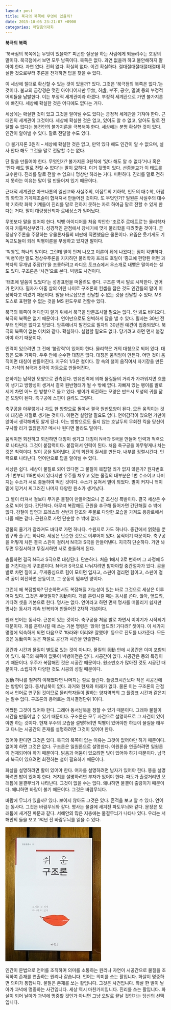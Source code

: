 ```yaml
---
layout: post
title: 북극의 북쪽에 무엇이 있을까?
date: 2015-10-05 23:21:07 +0900
categories: 깨달음의대화
---
```

**북극의 북쪽** 

  


‘북극점의 북쪽에는 무엇이 있을까?’ 피곤한 질문을 하는 사람에게 되돌려주는 호킹의 말이다. 북극점에서 보면 모두 남쪽이다. 북쪽은 없다. 과연 없을까 하고 불안해하지 말아야 한다. 과연 없다. 전혀 없다. 확실히 없다. 이건 확실하다. 절대절대절대절대절대 확실한 것으로부터 추론을 전개하면 답을 찾을 수 있다. 

  


이 세상에 절대로 확신할 수 있는 것이 있을까? 있다. 그것은 ‘북극점의 북쪽은 없다.’는 것이다. 불교의 금강경은 멋진 아이디어지만 무無, 허虛, 부不, 공空, 멸滅 등의 부정적 어휘들을 남발한다. 이는 부정적 세계관이라 하겠다. 부정적 세계관으로 가면 불가지론에 빠진다. 세상에 확실한 것은 어디에도 없다는 거다.

  


세상에는 확실한 것이 있고 그것을 알아낼 수도 있다는 긍정적 세계관을 가져야 한다. 근대인의 세계관이 그것이다. 세상에 확실한 것은 없고, 있어도 알 수 없고, 알아도 말로 전달할 수 없다는 봉건인의 불가지론을 극복해야 한다. 세상에는 분명 확실한 것이 있다. 인간이 알아낼 수 있다. 말로 전달할 수도 있다. 

  


◎ 불가지론 3원칙 – 세상에 확실한 것은 없고, 만약 있다 해도 인간이 알 수 없으며, 설사 안다 해도 그것을 말로 전달할 수는 없다. 

  


단 말을 만들어야 한다. 무엇인가? 불가지론 3원칙에 ‘있다 해도 알 수 없다’거나 혹은 ‘안다 해도 말로 전할 수 없다’는 말이 묘하다. 이거 뒷맛이 있다. 선종불교가 이 태도를 고수한다. 진리를 말로 전할 수 없으니 명상만 하라는 거다. 미련하다. 진리를 말로 전하지 못하는 이유는 말이 덜 만들어져 있기 때문이다. 

  


근대적 세계관은 아크나톤의 일신교와 사실주의, 이집트의 기하학, 인도의 대수학, 아랍의 화학과 기계제조술이 합쳐져서 만들어진 것이다. 또 무엇인가? 일원론 사실주의 대수학 기하학 화학 기계들이 진리를 말로 전하지 못하는 자로 하여금 말로 전할 수 있게 한다는 거다. 말이 대량생산되자 르네상스가 일어났다.

  


무엇보다 말을 얻어야 한다. 빅뱅 아이디어를 처음 착안한 ‘조르주 르메트르’는 물리학자이자 카톨릭신부였다. 성경적인 관점에서 창세기에 맞게 물리학을 때려맞춘 것이다. 곧 정상우주론을 주장하는 유물론자들의 비판에 직면했음은 물론이다. 요즘은 웃기게도 기독교도들이 되레 빅뱅이론을 부정하고 있지만 말이다. 

  


‘빅뱅’도 하나의 말이다. 그런데 말이 먼저 나오고 이론이 뒤에 나왔다는 점이 각별하다. ‘빅뱅’이란 말도 정상우주론을 지지하던 물리학자 프레드 호일이 ‘종교에 편향된 어떤 과학자의 무개념 주장(?)’을 조롱하려고 라디오 토크쇼에서 우스개로 내뱉은 말이라는 설도 있다. 구조론은 ‘사건’으로 본다. 빅뱅도 사건이다. 

  


‘태초에 말씀이 있었다’는 성경표현을 떠올려도 좋다. 구조론 역시 말로 시작한다. 언어가 먼저다. 필자가 아홉 살의 어린 나이로 구조론의 컨셉을 잡은 것도 인간들의 말이 이상하다고 여겼기 때문이다. 말을 바로잡으면 전달할 수 없는 것을 전달할 수 있다. MS 도스로 표현할 수 없는 것을 MS 윈도우로 전할수 있다. 

  


북극의 북쪽이 어디인지 알기 위해서 북극을 방문조사할 필요는 없다. 안 봐도 비디오다. 북극의 북쪽은 없기 때문이다. 언어만으로도 완벽하게 답을 낼 수 있다. 필자는 30년 전부터 인력은 없다고 믿었다. 암흑에너지 발견으로 필자의 30년전 예견이 입증되었다. 북극의 북쪽이 없는 이치와 같다. 확실하다. 실험할 필요도 없다. 당기려고 하면 먼저 붙잡아야 하기 때문이다. 

  


인력이 있으려면 그 전에 ‘붙잡력’이 있어야 한다. 물리학은 거의 대칭으로 되어 있다. 대칭은 모두 가짜다. 우주 안에 순수한 대칭은 없다. 대칭은 움직임이 만든다. 어떤 것이 움직이면 대칭이 만들어진다. 지구의 1/3은 철이다. 땅 속의 철이 움직여서 자기장을 만든다. 자석의 N극과 S극이 자동으로 만들어진다. 

  


은하계는 납작한 모양으로 관측된다. 만유인력에 의해 물질들의 거리가 가까워지면 흐름이 생기고 방향성이 생겨서 결국 원반형태가 될 수 밖에 없다. 자빠져 있는 팽이를 발로 세게 차면 어느 한 방향으로 돌고 있다. 팽이가 회전하는 모양은 반드시 토성의 귀를 닮은 모양이 된다. 축구공에 스핀이 걸려도 그렇다. 

  


축구공을 아무렇게나 차도 한 방향으로 돌아서 결국 원반모양이 된다. 모든 움직이는 것에 대칭은 저절로 생기는 것이다. 이런건 실험할 필요도 없다. 언어감각이 있으면 가만이 앉아서 생각해봐도 알게 된다. 어느 방향으로도 돌지 않는 호날두의 무회전 킥을 당신이 구사할 리가 없잖은가? 메시나 된다면 몰라도 말이다.

  


움직이면 회전하고 회전하면 대칭이 생기고 대칭이 N극과 S극을 만들어 인력과 척력으로 나타난다. 그것이 붙잡력이다. 붙잡혀서 인력이 된다. 처음 축구공을 아무렇게나 차는 것은 척력이다. 발이 공을 밀어낸다. 공의 회전이 질서를 만든다. 내부를 정렬시킨다. 인력으로 나타난다. 언어만으로 답을 알아낼 수 있다.

  


세상은 쉽다. 세상이 물질로 되어 있다면 그 물질이 복잡할 리가 없지 않은가? 원자번호가 1번부터 118번까지 있다지만 우주를 채우고 있는 물질의 대부분은 1번 수소이고 나머지는 수소가 서로 충돌하여 떡진 것이다. 수소가 뭉쳐서 별이 되었다. 별이 커지니 핵이 밑에 낑겨서 찌그러진 나머지 다양한 원소가 생겨났다. 

  


그 별이 터져서 철보다 무거운 물질이 만들어졌으니 곧 초신성 폭발이다. 결국 세상은 수소로 되어 있다. 간단하다. 아무리 복잡해도 근원을 추구해 들어가면 간단해질 수 밖에 없다. 강철이 압연과 프레스와 선반과 단조와 주물로 다양한 모습을 가져도 용광로에서 나올 때는 같다. 근원으로 가면 단순할 수 밖에 없다. 

  


강물의 줄기가 갈라져도 바다로 가면 하나다. 수원지로 가도 하나다. 중간에서 얽혔을 뿐 입구와 출구는 하나다. 세상은 단순한 것으로 이루어져 있다. 움직이기 때문이다. 축구공을 어떻게 차든 결국 스핀이 걸려서 N극과 S극을 만들어낸다. 지극히 단순하다. 가만 놔두면 무질서하고 무질서하면 서로 충돌하게 된다.

  


충돌하면 결국 N극과 S극으로 대칭된다. 단순하다. 처음 1에서 2로 변하며 그 과정에 5를 거친다는게 구조론이다. N극과 S극으로 나눠지려면 밟아야할 중간절차가 있다. 공을 발로 차면 질이고, 무게중심으로 힘이 모이면 입자고, 스핀이 걸리면 힘이고, 스핀이 걸려 공이 회전하면 운동이고, 그 운동이 멈추면 양이다. 

  


그런데 왜 복잡할까? 단순하면서도 복잡해질 가능성이 있는 바로 그것으로 세상은 이루어져 있다. 그것은 무엇일까? 동動이다. 개를 훈련시킬 때는 동사를 쓴다. 앉아, 엎드려, 기다려 셋을 기본으로 한다. 명사는 없다. 언어라고 하면 먼저 명사를 떠올리기 쉽지만 명사는 동사가 계속 반복되어 만들어진 2차적 개념이다. 

  


원래 언어는 동사다. 근본이 있는 것이다. 축구공을 처음 발로 차면서 이야기가 시작되기 때문이다. 개를 훈련시킬 때 쓰는 기본 명령은 ‘앉아! 엎드려! 기다려!’ 셋이다. 이 세가지 명령에 익숙하게 되면 다음으로 ‘따라와! 이리와! 잘했어!’ 등으로 진도를 나가준다. 모든 것은 동動이며 동은 저절로 공간과 시간을 연출한다.

  


공간과 시간과 물질이 별도로 있는 것이 아니다. 물질의 동動 안에 시공간은 이미 포함되어 있다. 북극의 북쪽이 없듯이 빅뱅이전은 없다. 시공간이 없다. 시공간은 동의 특징이기 때문이다. 우주가 복잡해진 것은 시공간 때문이다. 원소번호가 많아진 것도 시공간 때문이다. 소립자가 다양한 것도 시공의 성질 때문이다.

  


동動 하나를 철저히 이해했다면 나머지는 절로 풀린다. 플랑크시간보다 작은 시공간에는 방향이 없다. 동서남북이 없다. 과거와 현재와 미래가 없다. 물론 이는 구조론의 관점에서 언어로 연구된 것이므로 물리학자들이 말하는 양자역학의 그 플랑크 시간과 같은지는 알수 없다. 구조론의 용어로는 의사결정단위 1이다. 

  


어쨌든 그것이 있어야 한다. 그래야 동서남북을 정할 수 있기 때문이다. 그래야 물질이 시간을 만들어낼 수 있기 때문이다. 구조론은 모두 사건으로 설명하므로 그 사건이 있어야만 하는 것이다. 현재 우주의 모습을 설명하려면 빅뱅이 있어야만 하듯이 물질을 태우고 다니는 시공간의 존재를 설명하려면 그것이 있어야 한다. 

  


있어야 한다면 그것은 있다. 북극의 북쪽이 없는 이유는 그것이 없어야만 하기 때문이다. 없어야 하면 그것은 없다. 구조론은 일원론으로 설명한다. 이원론을 연출하려면 일원론이 전제되어야 하기 때문이다. 밝음과 어둠이 있으려면 빛이 있어야 하기 때문이다. 남극과 북극이 있으려면 회전하는 철이 필요하기 때문이다. 

  


화살을 설명하려면 활이 있어야 한다. 여자를 설명하려면 남자가 있어야 한다. 똥을 설명하려면 밥이 있어야 한다. 거지를 설명하려면 부자가 있어야 한다. 파도가 출렁거리면 모래톱에 물결무늬가 나타난다. 그것이 없을 수는 없다. 왜냐하면 물결이 출렁이기 때문이다. 왜냐하면 바람이 불기 때문이다. 그것은 바람무늬다.

  


바람에 무늬가 있을까? 있다. 보이지 않아도 그것은 있다. 흔적을 보고 알 수 있다. 언어는 동사다. 그것은 바람무늬와 같다. 명사는 물결에 새겨진 파도무늬와 같다. 문장은 모래톱에 새겨진 파문과 같다. 서해안의 많은 지층에는 물결무늬가 나타나 있다. 우리는 서해안의 돌을 보고 1억년 전 바람무늬를 읽을 수 있다. 

  


  


<img src="files/attach/images/198/161/627/DSC01488.JPG" alt="DSC01488.JPG" width="300" height="419" />      


  


인간이 문법으로 언어를 조직하여 의미를 소통하는 원리나 자연이 시공간으로 물질을 조직하여 존재를 연출하는 원리나 같습니다. 언어는 의미를 쏘는 활입니다. 화살이 명중하면 의미가 통합니다. 물질은 존재를 쏘는 활입니다. 그것은 사건입니다. 화살 한 발이 날아가 과녁에 명중하는 사건입니다. 세상 역시 마찬가지입니다. 진리를 쏘는 활입니다. 화살이 되어 날아가 과녁에 명중할 것인가 아니면 그냥 오발로 끝날 것인가는 당신의 선택입니다.